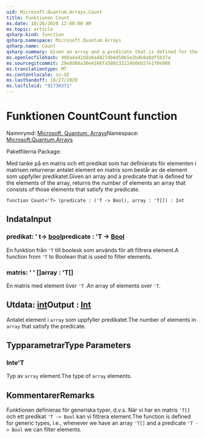 ```yaml
---
uid: Microsoft.Quantum.Arrays.Count
title: Funktionen Count
ms.date: 10/26/2020 12:00:00 AM
ms.topic: article
qsharp.kind: function
qsharp.namespace: Microsoft.Quantum.Arrays
qsharp.name: Count
qsharp.summary: Given an array and a predicate that is defined for the elements of the array, returns the number of elements an array that consists of those elements that satisfy the predicate.
ms.openlocfilehash: 408a4a42dda6a4827db6d5865e2b4b8a8df5b37a
ms.sourcegitcommit: 29e0d88a30e4166fa580132124b0eb57e1f0e986
ms.translationtype: MT
ms.contentlocale: sv-SE
ms.lasthandoff: 10/27/2020
ms.locfileid: "92730371"
---
```

# <a name="count-function"></a><span data-ttu-id="86da8-102">Funktionen Count</span><span class="sxs-lookup"><span data-stu-id="86da8-102">Count function</span></span>

<span data-ttu-id="86da8-103">Namnrymd: [Microsoft. Quantum. Arrays](xref:Microsoft.Quantum.Arrays)</span><span class="sxs-lookup"><span data-stu-id="86da8-103">Namespace: [Microsoft.Quantum.Arrays](xref:Microsoft.Quantum.Arrays)</span></span>

<span data-ttu-id="86da8-104">Paketfilerna [](https://nuget.org/packages/)</span><span class="sxs-lookup"><span data-stu-id="86da8-104">Package: [](https://nuget.org/packages/)</span></span>


<span data-ttu-id="86da8-105">Med tanke på en matris och ett predikat som har definierats för elementen i matrisen returnerar antalet element en matris som består av de element som uppfyller predikatet.</span><span class="sxs-lookup"><span data-stu-id="86da8-105">Given an array and a predicate that is defined for the elements of the array, returns the number of elements an array that consists of those elements that satisfy the predicate.</span></span>

```qsharp
function Count<'T> (predicate : ('T -> Bool), array : 'T[]) : Int
```


## <a name="input"></a><span data-ttu-id="86da8-106">Indata</span><span class="sxs-lookup"><span data-stu-id="86da8-106">Input</span></span>

### <a name="predicate--t---bool"></a><span data-ttu-id="86da8-107">predikat: ' t-> [bool](xref:microsoft.quantum.lang-ref.bool)</span><span class="sxs-lookup"><span data-stu-id="86da8-107">predicate : 'T -> [Bool](xref:microsoft.quantum.lang-ref.bool)</span></span>

<span data-ttu-id="86da8-108">En funktion från `'T` till boolesk som används för att filtrera element.</span><span class="sxs-lookup"><span data-stu-id="86da8-108">A function from `'T` to Boolean that is used to filter elements.</span></span>


### <a name="array--t"></a><span data-ttu-id="86da8-109">matris: ' ' []</span><span class="sxs-lookup"><span data-stu-id="86da8-109">array : 'T[]</span></span>

<span data-ttu-id="86da8-110">En matris med element över `'T` .</span><span class="sxs-lookup"><span data-stu-id="86da8-110">An array of elements over `'T`.</span></span>



## <a name="output--int"></a><span data-ttu-id="86da8-111">Utdata: [int](xref:microsoft.quantum.lang-ref.int)</span><span class="sxs-lookup"><span data-stu-id="86da8-111">Output : [Int](xref:microsoft.quantum.lang-ref.int)</span></span>

<span data-ttu-id="86da8-112">Antalet element i `array` som uppfyller predikatet.</span><span class="sxs-lookup"><span data-stu-id="86da8-112">The number of elements in `array` that satisfy the predicate.</span></span>

## <a name="type-parameters"></a><span data-ttu-id="86da8-113">Typparametrar</span><span class="sxs-lookup"><span data-stu-id="86da8-113">Type Parameters</span></span>

### <a name="t"></a><span data-ttu-id="86da8-114">Inte</span><span class="sxs-lookup"><span data-stu-id="86da8-114">'T</span></span>

<span data-ttu-id="86da8-115">Typ av `array` element.</span><span class="sxs-lookup"><span data-stu-id="86da8-115">The type of `array` elements.</span></span>

## <a name="remarks"></a><span data-ttu-id="86da8-116">Kommentarer</span><span class="sxs-lookup"><span data-stu-id="86da8-116">Remarks</span></span>

<span data-ttu-id="86da8-117">Funktionen definieras för generiska typer, d.v.s. När vi har en matris `'T[]` och ett predikat `'T -> Bool` kan vi filtrera element.</span><span class="sxs-lookup"><span data-stu-id="86da8-117">The function is defined for generic types, i.e., whenever we have an array `'T[]` and a predicate `'T -> Bool` we can filter elements.</span></span>